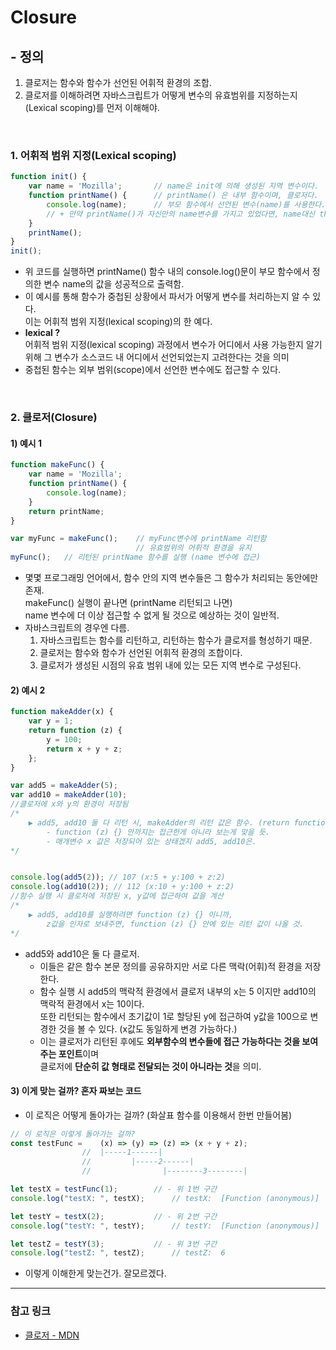 <!-- 2021.01.19 -->

# Closure

## - 정의

1. 클로저는 함수와 함수가 선언된 어휘적 환경의 조합.
2. 클로저를 이해하려면 자바스크립트가 어떻게 변수의 유효범위를 지정하는지(Lexical scoping)를 먼저 이해해야.

</br>

### 1. 어휘적 범위 지정(Lexical scoping)

```js
function init() {
    var name = 'Mozilla';       // name은 init에 의해 생성된 지역 변수이다.
    function printName() {      // printName() 은 내부 함수이며, 클로저다.        
        console.log(name);      // 부모 함수에서 선언된 변수(name)를 사용한다.
        // + 만약 printName()가 자신만의 name변수를 가지고 있었다면, name대신 this.name을 사용했을 것
    }
    printName();
}
init();
```

-   위 코드를 실행하면 printName() 함수 내의 console.log()문이 부모 함수에서 정의한 변수 name의 값을 성공적으로 출력함.
-   이 예시를 통해 함수가 중첩된 상황에서 파서가 어떻게 변수를 처리하는지 알 수 있다.  
     이는 어휘적 범위 지정(lexical scoping)의 한 예다.
-   **lexical ?**  
    어휘적 범위 지정(lexical scoping) 과정에서 변수가 어디에서 사용 가능한지 알기 위해 그 변수가 소스코드 내 어디에서 선언되었는지 고려한다는 것을 의미
-   중첩된 함수는 외부 범위(scope)에서 선언한 변수에도 접근할 수 있다.

</br>

### 2. 클로저(Closure)
#### **1)** 예시 1
```js
function makeFunc() {
    var name = 'Mozilla';
    function printName() {
        console.log(name);
    }
    return printName;
}

var myFunc = makeFunc();    // myFunc변수에 printName 리턴함
                            // 유효범위의 어휘적 환경을 유지
myFunc();   // 리턴된 printName 함수를 실행 (name 변수에 접근)
```

-   몇몇 프로그래밍 언어에서, 함수 안의 지역 변수들은 그 함수가 처리되는 동안에만 존재.   
    makeFunc() 실행이 끝나면 (printName 리턴되고 나면)   
    name 변수에 더 이상 접근할 수 없게 될 것으로 예상하는 것이 일반적.
-   자바스크립트의 경우엔 다름.    
    1. 자바스크립트는 함수를 리턴하고, 리턴하는 함수가 클로저를 형성하기 때문.   
    2. 클로저는 함수와 함수가 선언된 어휘적 환경의 조합이다.   
    3. 클로저가 생성된 시점의 유효 범위 내에 있는 모든 지역 변수로 구성된다.   

#### **2)** 예시 2
```js
function makeAdder(x) {
    var y = 1;
    return function (z) {
        y = 100;
        return x + y + z;
    };
}

var add5 = makeAdder(5);
var add10 = makeAdder(10);      
//클로저에 x와 y의 환경이 저장됨
/* 
    ▶ add5, add10 둘 다 리턴 시, makeAdder의 리턴 값은 함수. (return function (z) {})
        - function (z) {} 안까지는 접근한게 아니라 보는게 맞을 듯.
        - 매개변수 x 값은 저장되어 있는 상태겠지 add5, add10은.
*/


console.log(add5(2)); // 107 (x:5 + y:100 + z:2)
console.log(add10(2)); // 112 (x:10 + y:100 + z:2)
//함수 실행 시 클로저에 저장된 x, y값에 접근하여 값을 계산
/* 
    ▶ add5, add10를 실행하려면 function (z) {} 이니까,
        z값을 인자로 보내주면, function (z) {} 안에 있는 리턴 값이 나올 것.        
*/
```

-   add5와 add10은 둘 다 클로저.   
    * 이들은 같은 함수 본문 정의를 공유하지만 서로 다른 맥락(어휘)적 환경을 저장한다.   
    * 함수 실행 시 add5의 맥락적 환경에서 클로저 내부의 x는 5 이지만 add10의 맥락적 환경에서 x는 10이다.       
        또한 리턴되는 함수에서 초기값이 1로 할당된 y에 접근하여 y값을 100으로 변경한 것을 볼 수 있다. (x값도 동일하게 변경 가능하다.)
    * 이는 클로저가 리턴된 후에도 **외부함수의 변수들에 접근 가능하다는 것을 보여주는 포인트**이며   
        클로저에 **단순히 값 형태로 전달되는 것이 아니라는 것**을 의미.   

#### **3)** 이게 맞는 걸까? 혼자 짜보는 코드
- 이 로직은 어떻게 돌아가는 걸까?   (화살표 함수를 이용해서 한번 만들어봄)
```js 
// 이 로직은 이렇게 돌아가는 걸까?
const testFunc =    (x) => (y) => (z) => (x + y + z);
                //  |-----1------|
                //         |-----2------|
                //                |--------3--------|

let testX = testFunc(1);        // - 위 1번 구간
console.log("testX: ", testX);      // testX:  [Function (anonymous)]

let testY = testX(2);           // - 위 2번 구간
console.log("testY: ", testY);      // testY:  [Function (anonymous)]

let testZ = testY(3);           // - 위 3번 구간
console.log("testZ: ", testZ);      // testZ:  6
``` 
- 이렇게 이해한게 맞는건가. 잘모르겠다.

<hr/>

### **참고 링크**
- [클로저 - MDN](https://developer.mozilla.org/ko/docs/Web/JavaScript/Guide/Closures)



